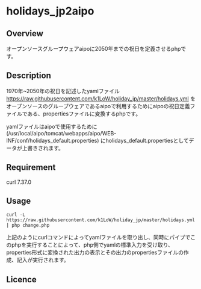# holidays_jp2aipo


## Overview

オープンソースグループウェアaipoに2050年までの祝日を定義させるphpです。


## Description


1970年~2050年の祝日を記述したyamlファイル<https://raw.githubusercontent.com/k1LoW/holiday_jp/master/holidays.yml>
をオープンソースのグループウェアであるaipoで利用するためにaipoの祝日定義ファイルである、propertiesファイルに変換するphpです。

yamlファイルはaipoで使用するために(/usr/local/aipo/tomcat/webapps/aipo/WEB-INF/conf/holidays_default.properties)
にholidays_default.propertiesとしてデータが上書きされます。


## Requirement

curl 7.37.0


## Usage


`curl -L https://raw.githubusercontent.com/k1LoW/holiday_jp/master/holidays.yml | php change.php`

上記のようにcurlコマンドによってyamlファイルを取り出し、同時にパイプでこのphpを実行することによって、php側でyamlの標準入力を受け取り、properties形式に変換された出力の表示とその出力のpropertiesファイルの作成、記入が実行されます。


## Licence


